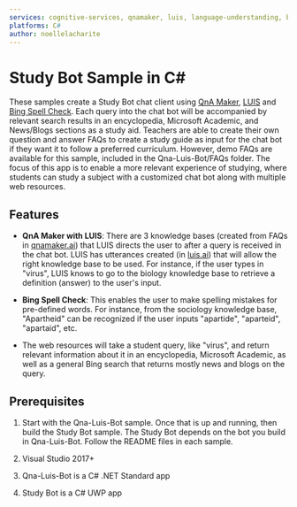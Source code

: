 ```yaml
---
services: cognitive-services, qnamaker, luis, language-understanding, bing spell check
platforms: C#
author: noellelacharite
---
```

# Study Bot Sample in C#

These samples create a Study Bot chat client using [QnA Maker](https://docs.microsoft.com/en-us/azure/cognitive-services/qnamaker/index), [LUIS](https://docs.microsoft.com/en-us/azure/cognitive-services/luis/) and [Bing Spell Check](https://docs.microsoft.com/en-us/azure/cognitive-services/bing-spell-check/). Each query into the chat bot will be accompanied by relevant search results in an encyclopedia, Microsoft Academic, and News/Blogs sections as a study aid. Teachers are able to create their own question and answer FAQs to create a study guide as input for the chat bot if they want it to follow a preferred curriculum. However, demo FAQs are available for this sample, included in the Qna-Luis-Bot/FAQs folder. The focus of this app is to enable a more relevant experience of studying, where students can study a subject with a customized chat bot along with multiple web resources.

## Features

* **QnA Maker with LUIS**: There are 3 knowledge bases (created from FAQs in [qnamaker.ai](https://www.qnamaker.ai)) that LUIS directs the user to after a query is received in the chat bot. LUIS has utterances created (in [luis.ai](https://www.luis.ai)) that will allow the right knowledge base to be used. For instance, if the user types in "virus", LUIS knows to go to the biology knowledge base to retrieve a definition (answer) to the user's input.

* **Bing Spell Check**: This enables the user to make spelling mistakes for pre-defined words. For instance, from the sociology knowledge base, "Apartheid" can be recognized if the user inputs "apartide", "aparteid", "apartaid", etc.

* The web resources will take a student query, like "virus", and return relevant information about it in an encyclopedia, Microsoft Academic, as well as a general Bing search that returns mostly news and blogs on the query.

## Prerequisites

1. Start with the Qna-Luis-Bot sample. Once that is up and running, then build the Study Bot sample. The Study Bot depends on the bot you build in Qna-Luis-Bot. Follow the README files in each sample.

1. Visual Studio 2017+

1. Qna-Luis-Bot is a C# .NET Standard app

1. Study Bot is a C# UWP app
